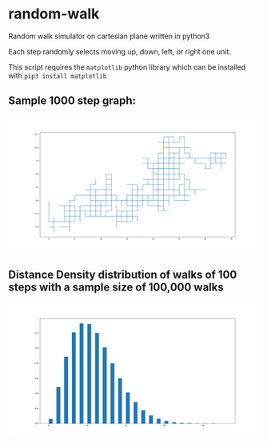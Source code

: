 # random-walk
Random walk simulator on cartesian plane written in python3

Each step randomly selects moving up, down, left, or right one unit.

This script requires the `matplotlib` python library which can be installed with `pip3 install matplotlib`

## Sample 1000 step graph:
![1000-step-graph](https://github.com/serenetangerine/random-walk/blob/main/screenshots/static-1000-step.png)

## Distance Density distribution of walks of 100 steps with a sample size of 100,000 walks
![1000-step-distance-distribution](https://github.com/serenetangerine/random-walk/blob/main/screenshots/distance-density-100-step-100000-sample-size.png)
